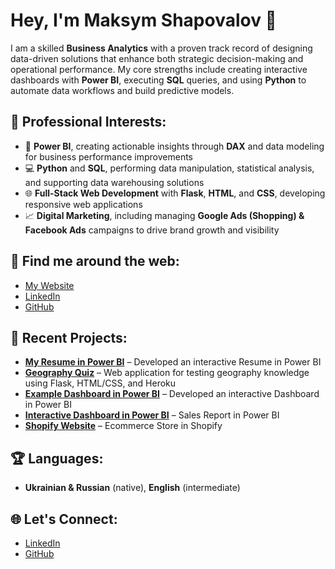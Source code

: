 # Hey, I'm Maksym Shapovalov 👋

I am a skilled **Business Analytics** with a proven track record of designing data-driven solutions that enhance both strategic decision-making and operational performance. My core strengths include creating interactive dashboards with **Power BI**, executing **SQL** queries, and using **Python** to automate data workflows and build predictive models.

## 💼 Professional Interests:
- 🚀 **Power BI**, creating actionable insights through **DAX** and data modeling for business performance improvements
- 💻 **Python** and **SQL**, performing data manipulation, statistical analysis, and supporting data warehousing solutions
- 🌐 **Full-Stack Web Development** with **Flask**, **HTML**, and **CSS**, developing responsive web applications
- 📈 **Digital Marketing**, including managing **Google Ads (Shopping) & Facebook Ads** campaigns to drive brand growth and visibility

## 🔗 Find me around the web:
- <a href="https://resume-ms.com" target="_blank">My Website</a>
- <a href="https://linkedin.com/in/mshapovalov" target="_blank">LinkedIn</a>
- <a href="https://github.com/mshapovalov" target="_blank">GitHub</a>

## 📂 Recent Projects:
- **<a href="https://bi-resume.resume-ms.com/" target="_blank">My Resume in Power BI</a>** – Developed an interactive Resume in Power BI
- **<a href="https://geo-quiz-403258dfbda4.herokuapp.com/" target="_blank">Geography Quiz</a>** – Web application for testing geography knowledge using Flask, HTML/CSS, and
Heroku
- **<a href="https://dashboard4.resume-ms.com/" target="_blank">Example Dashboard in Power BI</a>** – Developed an interactive Dashboard in Power BI
- **<a href="https://dashboard.resume-ms.com/" target="_blank">Interactive Dashboard in Power BI</a>** – Sales Report in Power BI
- **<a href="https://beatevivere.com/" target="_blank">Shopify Website</a>** – Ecommerce Store in Shopify

## 🏆 Languages:
- **Ukrainian & Russian** (native), **English** (intermediate)
## 🌐 Let's Connect:
- [LinkedIn](https://linkedin.com/in/mshapovalov)
- [GitHub](https://github.com/mshapovalov)

